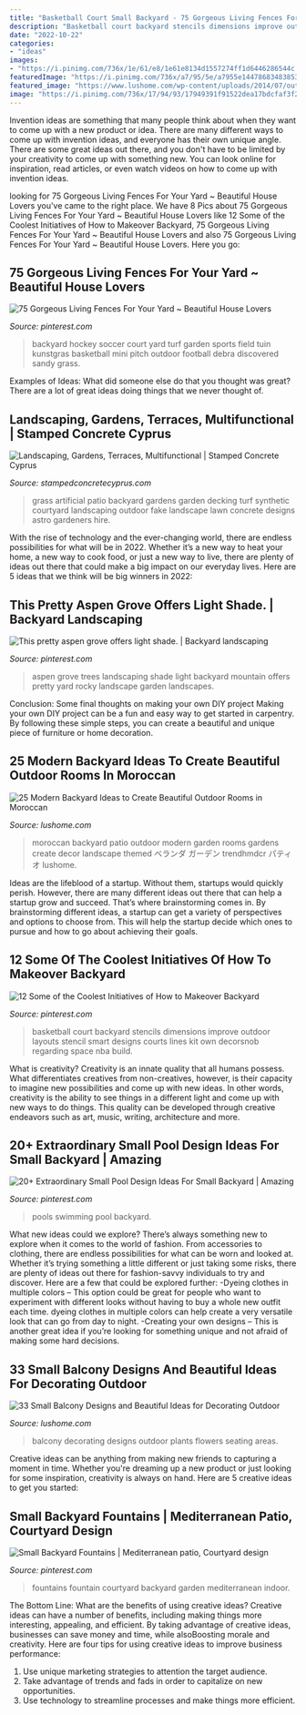 ```yaml
---
title: "Basketball Court Small Backyard - 75 Gorgeous Living Fences For Your Yard ~ Beautiful House Lovers"
description: "Basketball court backyard stencils dimensions improve outdoor layouts stencil smart designs courts lines kit own decorsnob regarding space nba build"
date: "2022-10-22"
categories:
- "ideas"
images:
- "https://i.pinimg.com/736x/1e/61/e8/1e61e8134d1557274ff1d6446286544c.jpg"
featuredImage: "https://i.pinimg.com/736x/a7/95/5e/a7955e144786834838538e14ff28e00e.jpg"
featured_image: "https://www.lushome.com/wp-content/uploads/2014/07/outdoor-rooms-decorating-moroccan-style-backyard-ideas-11.jpg"
image: "https://i.pinimg.com/736x/17/94/93/17949391f91522dea17bdcfaf3f2a151.jpg"
---
```



Invention ideas are something that many people think about when they want to come up with a new product or idea. There are many different ways to come up with invention ideas, and everyone has their own unique angle. There are some great ideas out there, and you don't have to be limited by your creativity to come up with something new. You can look online for inspiration, read articles, or even watch videos on how to come up with invention ideas.

	

		
looking for 75 Gorgeous Living Fences For Your Yard ~ Beautiful House Lovers you've came to the right place. We have 8 Pics about 75 Gorgeous Living Fences For Your Yard ~ Beautiful House Lovers like 12 Some of the Coolest Initiatives of How to Makeover Backyard, 75 Gorgeous Living Fences For Your Yard ~ Beautiful House Lovers and also 75 Gorgeous Living Fences For Your Yard ~ Beautiful House Lovers. Here you go:
		
    
## 75 Gorgeous Living Fences For Your Yard ~ Beautiful House Lovers

<img loading=lazy src="https://i.pinimg.com/736x/17/94/93/17949391f91522dea17bdcfaf3f2a151.jpg" onerror="this.onerror=null;this.src='https://tse2.mm.bing.net/th?id=OIP.3kaCITFG5K03k9meAnfeRAHaLJ&amp;pid=15.1';" alt="75 Gorgeous Living Fences For Your Yard ~ Beautiful House Lovers">

_Source: pinterest.com_

>backyard hockey soccer court yard turf garden sports field tuin kunstgras basketball mini pitch outdoor football debra discovered sandy grass. 

	

Examples of Ideas: What did someone else do that you thought was great?
There are a lot of great ideas doing things that we never thought of.

    
## Landscaping, Gardens, Terraces, Multifunctional | Stamped Concrete Cyprus

<img loading=lazy src="http://www.stampedconcretecyprus.com/wp-content/uploads/2016/07/7.jpeg" onerror="this.onerror=null;this.src='https://tse4.mm.bing.net/th?id=OIP.wcBJ92dT1Uy67QypszQjFwHaDC&amp;pid=15.1';" alt="Landscaping, Gardens, Terraces, Multifunctional | Stamped Concrete Cyprus">

_Source: stampedconcretecyprus.com_

>grass artificial patio backyard gardens garden decking turf synthetic courtyard landscaping outdoor fake landscape lawn concrete designs astro gardeners hire. 

	

With the rise of technology and the ever-changing world, there are endless possibilities for what will be in 2022. Whether it’s a new way to heat your home, a new way to cook food, or just a new way to live, there are plenty of ideas out there that could make a big impact on our everyday lives. Here are 5 ideas that we think will be big winners in 2022: 

    
## This Pretty Aspen Grove Offers Light Shade. | Backyard Landscaping

<img loading=lazy src="https://i.pinimg.com/originals/9d/e5/5e/9de55eb5e854e630ad344c20e1661e58.jpg" onerror="this.onerror=null;this.src='https://tse1.mm.bing.net/th?id=OIP.x2BYHfZTh-5I2_gIxwNkYAHaJ4&amp;pid=15.1';" alt="This pretty aspen grove offers light shade. | Backyard landscaping">

_Source: pinterest.com_

>aspen grove trees landscaping shade light backyard mountain offers pretty yard rocky landscape garden landscapes. 

	

Conclusion: Some final thoughts on making your own DIY project
Making your own DIY project can be a fun and easy way to get started in carpentry. By following these simple steps, you can create a beautiful and unique piece of furniture or home decoration.

    
## 25 Modern Backyard Ideas To Create Beautiful Outdoor Rooms In Moroccan

<img loading=lazy src="https://www.lushome.com/wp-content/uploads/2014/07/outdoor-rooms-decorating-moroccan-style-backyard-ideas-11.jpg" onerror="this.onerror=null;this.src='https://tse1.mm.bing.net/th?id=OIP.Buz0sxKQ-okNG8G6-vDINgHaFj&amp;pid=15.1';" alt="25 Modern Backyard Ideas to Create Beautiful Outdoor Rooms in Moroccan">

_Source: lushome.com_

>moroccan backyard patio outdoor modern garden rooms gardens create decor landscape themed ベランダ ガーデン trendhmdcr パティオ lushome. 

	

Ideas are the lifeblood of a startup. Without them, startups would quickly perish. However, there are many different ideas out there that can help a startup grow and succeed. That’s where brainstorming comes in. By brainstorming different ideas, a startup can get a variety of perspectives and options to choose from. This will help the startup decide which ones to pursue and how to go about achieving their goals.

    
## 12 Some Of The Coolest Initiatives Of How To Makeover Backyard

<img loading=lazy src="https://i.pinimg.com/736x/a7/95/5e/a7955e144786834838538e14ff28e00e.jpg" onerror="this.onerror=null;this.src='https://tse1.mm.bing.net/th?id=OIP.njrS60Bcl3UCpUY2t89iowHaNK&amp;pid=15.1';" alt="12 Some of the Coolest Initiatives of How to Makeover Backyard">

_Source: pinterest.com_

>basketball court backyard stencils dimensions improve outdoor layouts stencil smart designs courts lines kit own decorsnob regarding space nba build. 

	

What is creativity?
Creativity is an innate quality that all humans possess. What differentiates creatives from non-creatives, however, is their capacity to imagine new possibilities and come up with new ideas. In other words, creativity is the ability to see things in a different light and come up with new ways to do things. This quality can be developed through creative endeavors such as art, music, writing, architecture and more.

    
## 20+ Extraordinary Small Pool Design Ideas For Small Backyard | Amazing

<img loading=lazy src="https://i.pinimg.com/736x/1e/61/e8/1e61e8134d1557274ff1d6446286544c.jpg" onerror="this.onerror=null;this.src='https://tse2.mm.bing.net/th?id=OIP.HBQa9cqvP1G3JRFOcicOTAHaLH&amp;pid=15.1';" alt="20+ Extraordinary Small Pool Design Ideas For Small Backyard | Amazing">

_Source: pinterest.com_

>pools swimming pool backyard. 

	

What new ideas could we explore?
There’s always something new to explore when it comes to the world of fashion. From accessories to clothing, there are endless possibilities for what can be worn and looked at. Whether it’s trying something a little different or just taking some risks, there are plenty of ideas out there for fashion-savvy individuals to try and discover. Here are a few that could be explored further: 
-Dyeing clothes in multiple colors – This option could be great for people who want to experiment with different looks without having to buy a whole new outfit each time. dyeing clothes in multiple colors can help create a very versatile look that can go from day to night. 
-Creating your own designs – This is another great idea if you’re looking for something unique and not afraid of making some hard decisions.

    
## 33 Small Balcony Designs And Beautiful Ideas For Decorating Outdoor

<img loading=lazy src="http://www.lushome.com/wp-content/uploads/2013/07/balcony-designs-decorating-with-flowers-plants-19.jpg" onerror="this.onerror=null;this.src='https://tse3.mm.bing.net/th?id=OIP.wsCMVf0f1yPn4hfOgtBzgwHaF7&amp;pid=15.1';" alt="33 Small Balcony Designs and Beautiful Ideas for Decorating Outdoor">

_Source: lushome.com_

>balcony decorating designs outdoor plants flowers seating areas. 

	

Creative ideas can be anything from making new friends to capturing a moment in time. Whether you're dreaming up a new product or just looking for some inspiration, creativity is always on hand. Here are 5 creative ideas to get you started: 

    
## Small Backyard Fountains | Mediterranean Patio, Courtyard Design

<img loading=lazy src="https://i.pinimg.com/originals/25/74/8e/25748ec43fe7881d6758ca5812749f90.jpg" onerror="this.onerror=null;this.src='https://tse4.mm.bing.net/th?id=OIP.zXO9pihJhauNNnsCsQfldQHaJ4&amp;pid=15.1';" alt="Small Backyard Fountains | Mediterranean patio, Courtyard design">

_Source: pinterest.com_

>fountains fountain courtyard backyard garden mediterranean indoor. 

	

The Bottom Line: What are the benefits of using creative ideas?
Creative ideas can have a number of benefits, including making things more interesting, appealing, and efficient. By taking advantage of creative ideas, businesses can save money and time, while alsoBoosting morale and creativity. Here are four tips for using creative ideas to improve business performance: 
1. Use unique marketing strategies to attention the target audience.
2. Take advantage of trends and fads in order to capitalize on new opportunities.
3. Use technology to streamline processes and make things more efficient. 


